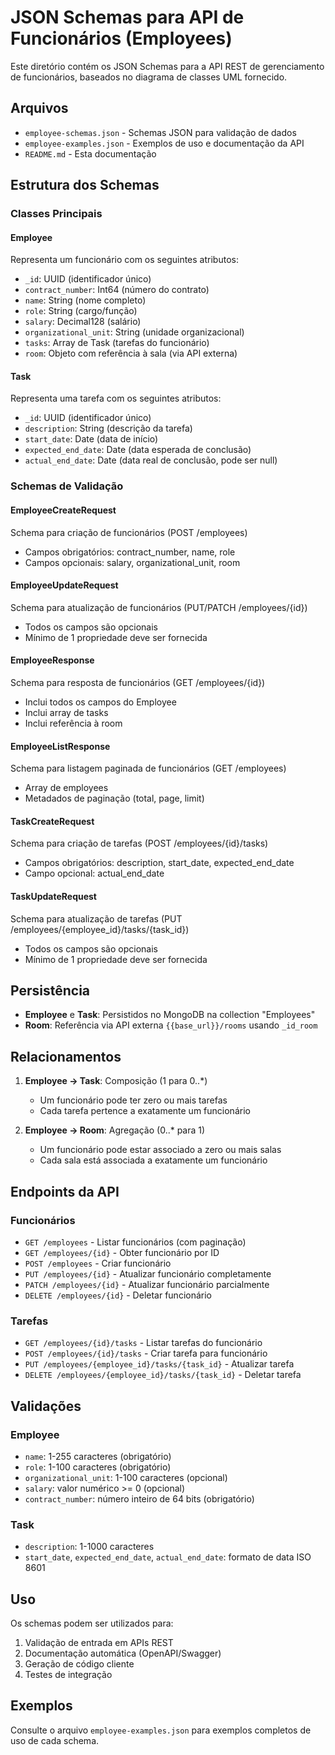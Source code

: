 # JSON Schemas para API de Funcionários (Employees)

Este diretório contém os JSON Schemas para a API REST de gerenciamento de funcionários, baseados no diagrama de classes UML fornecido.

## Arquivos

- `employee-schemas.json` - Schemas JSON para validação de dados
- `employee-examples.json` - Exemplos de uso e documentação da API
- `README.md` - Esta documentação

## Estrutura dos Schemas

### Classes Principais

#### Employee
Representa um funcionário com os seguintes atributos:
- `_id`: UUID (identificador único)
- `contract_number`: Int64 (número do contrato)
- `name`: String (nome completo)
- `role`: String (cargo/função)
- `salary`: Decimal128 (salário)
- `organizational_unit`: String (unidade organizacional)
- `tasks`: Array de Task (tarefas do funcionário)
- `room`: Objeto com referência à sala (via API externa)

#### Task
Representa uma tarefa com os seguintes atributos:
- `_id`: UUID (identificador único)
- `description`: String (descrição da tarefa)
- `start_date`: Date (data de início)
- `expected_end_date`: Date (data esperada de conclusão)
- `actual_end_date`: Date (data real de conclusão, pode ser null)

### Schemas de Validação

#### EmployeeCreateRequest
Schema para criação de funcionários (POST /employees)
- Campos obrigatórios: contract_number, name, role
- Campos opcionais: salary, organizational_unit, room

#### EmployeeUpdateRequest
Schema para atualização de funcionários (PUT/PATCH /employees/{id})
- Todos os campos são opcionais
- Mínimo de 1 propriedade deve ser fornecida

#### EmployeeResponse
Schema para resposta de funcionários (GET /employees/{id})
- Inclui todos os campos do Employee
- Inclui array de tasks
- Inclui referência à room

#### EmployeeListResponse
Schema para listagem paginada de funcionários (GET /employees)
- Array de employees
- Metadados de paginação (total, page, limit)

#### TaskCreateRequest
Schema para criação de tarefas (POST /employees/{id}/tasks)
- Campos obrigatórios: description, start_date, expected_end_date
- Campo opcional: actual_end_date

#### TaskUpdateRequest
Schema para atualização de tarefas (PUT /employees/{employee_id}/tasks/{task_id})
- Todos os campos são opcionais
- Mínimo de 1 propriedade deve ser fornecida

## Persistência

- **Employee** e **Task**: Persistidos no MongoDB na collection "Employees"
- **Room**: Referência via API externa `{{base_url}}/rooms` usando `_id_room`

## Relacionamentos

1. **Employee → Task**: Composição (1 para 0..*)
   - Um funcionário pode ter zero ou mais tarefas
   - Cada tarefa pertence a exatamente um funcionário

2. **Employee → Room**: Agregação (0..* para 1)
   - Um funcionário pode estar associado a zero ou mais salas
   - Cada sala está associada a exatamente um funcionário

## Endpoints da API

### Funcionários
- `GET /employees` - Listar funcionários (com paginação)
- `GET /employees/{id}` - Obter funcionário por ID
- `POST /employees` - Criar funcionário
- `PUT /employees/{id}` - Atualizar funcionário completamente
- `PATCH /employees/{id}` - Atualizar funcionário parcialmente
- `DELETE /employees/{id}` - Deletar funcionário

### Tarefas
- `GET /employees/{id}/tasks` - Listar tarefas do funcionário
- `POST /employees/{id}/tasks` - Criar tarefa para funcionário
- `PUT /employees/{employee_id}/tasks/{task_id}` - Atualizar tarefa
- `DELETE /employees/{employee_id}/tasks/{task_id}` - Deletar tarefa

## Validações

### Employee
- `name`: 1-255 caracteres (obrigatório)
- `role`: 1-100 caracteres (obrigatório)
- `organizational_unit`: 1-100 caracteres (opcional)
- `salary`: valor numérico >= 0 (opcional)
- `contract_number`: número inteiro de 64 bits (obrigatório)

### Task
- `description`: 1-1000 caracteres
- `start_date`, `expected_end_date`, `actual_end_date`: formato de data ISO 8601

## Uso

Os schemas podem ser utilizados para:
1. Validação de entrada em APIs REST
2. Documentação automática (OpenAPI/Swagger)
3. Geração de código cliente
4. Testes de integração

## Exemplos

Consulte o arquivo `employee-examples.json` para exemplos completos de uso de cada schema.
